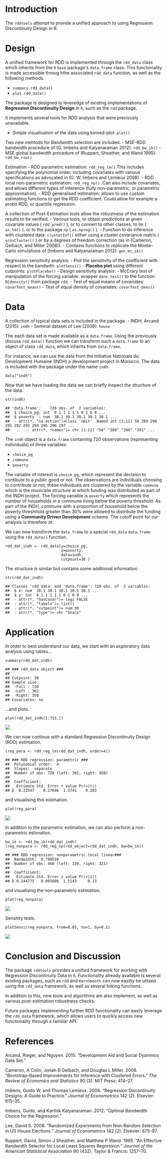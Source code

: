 Introduction
============

The `rddtools` attempt to provide a unified approach to using Regression
Discontinuity Design in R.

Design
======

A unified framework for RDD is implemented through the `rdd_data` class
which inherits from the `R` `base` package's `data.frame` class. This
functionality is made accessible throug hthe associated `rdd_data`
function, as well as the following methods.

-   `summary.rdd_data()`
-   `plot.rdd_data()`

The package is designed to leveredge of existing implementations of
**Regression Discontinuity Design** in `R`, such as the `rdd` package.

It implements several tools for RDD analysis that were previously
unavailable.

-   Simple visualisation of the data using binned-plot: `plot()`

Two new mehtods for Bandwidth selection are included. - MSE-RDD
bandwidth procedure of (G. Imbens and Kalyanaraman 2012):
`rdd_bw_ik()` - MSE global bandwidth procedure of (Ruppert, Sheather,
and Wand 1995): `rdd_bw_rsw()`

Estimation - RDD parametric estimation: `rdd_reg_lm()` This includes
specifying the polynomial order, including covariates with various
specifications as advocated in (G. W. Imbens and Lemieux 2008). - RDD
local non-parametric estimation: `rdd_reg_np()`. Can also include
covariates, and allows different types of inference (fully
non-parametric, or parametric approximation). - RDD generalised
estimation: allows to use custom estimating functions to get the RDD
coefficient. Could allow for example a probit RDD, or quantile
regression.

A collection of Post-Estimation tools allow the robustness of the
estimation results to be verified. - Various tools, to obtain
predictions at given covariate values ( `rdd_pred()` ), or to convert to
other classes, to lm ( `as.lm()` ), or to the package `np` (
`as.npreg()` ). - Function to do inference with clustered data:
`clusterInf()` either using a cluster covariance matrix (
`vcovCluster()` ) or by a degrees of freedom correction (as in (Cameron,
Gelbach, and Miller 2008)). - Contains functions to replicate the
Monte-Carlo simulations of [Imbens and Kalyanaraman 2012]: `gen_mc_ik()`

Regression sensitivity analysis: - Plot the sensitivity of the
coefficient with respect to the bandwith: `plotSensi()` - **Placebo
plot** using different cutpoints: `plotPlacebo()` - Design sensitivity
analysis: - McCrary test of manipulation of the forcing variable:
wrapper `dens_test()` to the function `DCdensity()` from package
`rdd`. - Test of equal means of covariates: `covarTest_mean()` - Test of
equal density of covariates: `covarTest_dens()`

Data
====

A collection of typical data sets is included in the package. - INDH,
Arcand (2015): `indh` - Seminal dataset of Lee (2008): `house`

The each data set is made available as a `data.frame`. Using the
previously discuss `rdd_data()` function we can transform such a
`data.frame` to an object of class `rdd_data`, which inherits from
`data.frame`.

For instance, we can use the data from the Initiative Nationale du
Development Humaine (INDH) a development project in Morocco. The data is
included with the package under the name `indh`.

    data("indh")

Now that we have loading the data we can briefly inspect the structure
of the data.

    str(indh)

    ## 'data.frame':    720 obs. of  2 variables:
    ##  $ choice_pg: int  0 1 1 1 1 1 0 1 0 0 ...
    ##  $ poverty  : num  30.1 30.1 30.1 30.1 30.1 ...
    ##  - attr(*, "na.action")=Class 'omit'  Named int [1:11] 58 289 290 291 292 293 294 295 296 297 ...
    ##   .. ..- attr(*, "names")= chr [1:11] "58" "289" "290" "291" ...

The `indh` object is a `data.frame` containing 720 observations
(representing individuals) of three variables:

-   `choice_pg`
-   `commune`
-   `poverty`

The variable of interest is `choice_pg`, which represent the decision to
contibute to a public good or not. The observations are individuals
choosing to contribute or not, these individuals are clustered by the
variable `commune` which is the municiple structure at which funding was
distributed as part of the INDH project. The forcing variable is
`poverty` which represents the number of households in a commune living
below the poverty threshold. As part of the INDH, commune with a
proportion of household below the poverty threshhold greater than 30%
were allowed to distribute the funding using a **Community Driven
Development** scheme. The cutoff point for our analysis is therefore
`30`.

We can now transform the `data.frame` to a special `rdd_data`
`data.frame` using the `rdd_data()` function.

    rdd_dat_indh <- rdd_data(y=choice_pg,
                             x=poverty,
                             data=indh,
                             cutpoint=30 )

The structure is similar but contains some additional information.

    str(rdd_dat_indh)

    ## Classes 'rdd_data' and 'data.frame': 720 obs. of  2 variables:
    ##  $ x: num  30.1 30.1 30.1 30.1 30.1 ...
    ##  $ y: int  0 1 1 1 1 1 0 1 0 0 ...
    ##  - attr(*, "hasCovar")= logi FALSE
    ##  - attr(*, "labels")= list()
    ##  - attr(*, "cutpoint")= num 30
    ##  - attr(*, "type")= chr "Sharp"

Application
===========

In order to best understand our data, we start with an exploratory data
analysis using tables...

    summary(rdd_dat_indh)

    ## ### rdd_data object ###
    ## 
    ## Cutpoint: 30 
    ## Sample size: 
    ##  -Full : 720 
    ##  -Left : 362 
    ##  -Right: 358
    ## Covariates: no

...and plots.

    plot(rdd_dat_indh[1:715,])

![](README_files/figure-markdown_strict/unnamed-chunk-7-1.png)

We can now continue with a standard Regression Discontinuity Design
(RDD) estimation.

    (reg_para <- rdd_reg_lm(rdd_dat_indh, order=4))

    ## ### RDD regression: parametric ###
    ##  Polynomial order:  4 
    ##  Slopes:  separate 
    ##  Number of obs: 720 (left: 362, right: 358)
    ## 
    ##  Coefficient:
    ##   Estimate Std. Error t value Pr(>|t|)
    ## D  0.22547    0.17696  1.2741    0.203

and visualising this estimation.

    plot(reg_para)

![](README_files/figure-markdown_strict/unnamed-chunk-9-1.png)

In addition to the parametric estimation, we can also perform a
non-parametric estimation.

    bw_ik <- rdd_bw_ik(rdd_dat_indh)
    (reg_nonpara <- rdd_reg_np(rdd_object=rdd_dat_indh, bw=bw_ik))

    ## ### RDD regression: nonparametric local linear###
    ##  Bandwidth:  0.790526 
    ##  Number of obs: 460 (left: 139, right: 321)
    ## 
    ##  Coefficient:
    ##   Estimate Std. Error z value Pr(>|z|)
    ## D 0.144775   0.095606  1.5143     0.13

and visualising the non-parametric estimation.

    plot(reg_nonpara)

![](README_files/figure-markdown_strict/unnamed-chunk-11-1.png)

Sensitity tests.

    plotSensi(reg_nonpara, from=0.05, to=1, by=0.1)

![](README_files/figure-markdown_strict/unnamed-chunk-12-1.png)

Conclusion and Discussion
=========================

The package `rddtools` provides a unified framework for working with
Regression Discontinuity Data in `R`. Functionality already available is
several existing packages, such as `rdd` and `KernSmooth` can now
easilty be utlised using the `rdd_data` framework, as well as several
linking functions.

In addition to this, new tools and algorithms are also implement, as
well as various post-estimation robustness checks.

Future packages implementing further RDD functionality can easily
leverage the `rdd_data` framework, which allows users to quickly access
new functionality through a familiar API.

References
==========

Arcand, Rieger, and Nguyen. 2015. “Development Aid and Social Dyanmics
Data Set.”

Cameron, A Colin, Jonah B Gelbach, and Douglas L Miller. 2008.
“Bootstrap-Based Improvements for Inference with Clustered Errors.” *The
Review of Economics and Statistics* 90 (3). MIT Press: 414–27.

Imbens, Guido W, and Thomas Lemieux. 2008. “Regression Discontinuity
Designs: A Guide to Practice.” *Journal of Econometrics* 142 (2).
Elsevier: 615–35.

Imbens, Guido, and Karthik Kalyanaraman. 2012. “Optimal Bandwidth Choice
for the Regression.”

Lee, David S. 2008. “Randomized Experiments from Non-Random Selection in
US House Elections.” *Journal of Econometrics* 142 (2). Elsevier:
675–97.

Ruppert, David, Simon J Sheather, and Matthew P Wand. 1995. “An
Effective Bandwidth Selector for Local Least Squares Regression.”
*Journal of the American Statistical Association* 90 (432). Taylor &
Francis: 1257–70.
